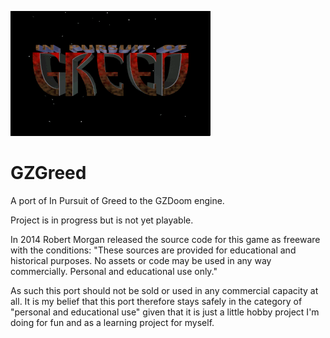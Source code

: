 ![logo](graphics/LOGO4ROB.PNG)

# GZGreed
A port of In Pursuit of Greed to the GZDoom engine.

Project is in progress but is not yet playable.

In 2014 Robert Morgan released the source code for this game as freeware with the conditions:
"These sources are provided for educational and historical purposes. No assets or code may be used in any way commercially. Personal and educational use only."

As such this port should not be sold or used in any commercial capacity at all.
It is my belief that this port therefore stays safely in the category of "personal and educational use" given that it is just a little hobby project I'm doing for fun and as a learning project for myself.
